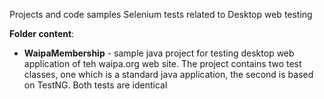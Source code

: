 Projects and code samples Selenium tests related to Desktop web testing

**Folder content**:
- **WaipaMembership** - sample java project for testing desktop web application of teh waipa.org web site. The project contains two test classes, one which is a standard java application, the second is based on TestNG. Both tests are identical
